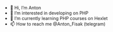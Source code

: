 - 👋 Hi, I’m Anton
- 👀 I’m interested in developing on PHP
- 🌱 I’m currently learning PHP courses on Hexlet
- 📫 How to reach me @Anton_Fisak (telegram)

<!---
StandyBee/StandyBee is a ✨ special ✨ repository because its `README.md` (this file) appears on your GitHub profile.
You can click the Preview link to take a look at your changes.
--->
